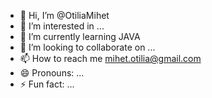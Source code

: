 - 👋 Hi, I’m @OtiliaMihet
- 👀 I’m interested in ...
- 🌱 I’m currently learning JAVA
- 💞️ I’m looking to collaborate on ...
- 📫 How to reach me mihet.otilia@gmail.com
- 😄 Pronouns: ...
- ⚡ Fun fact: ...

<!---
OtiliaMihet/OtiliaMihet is a ✨ special ✨ repository because its `README.md` (this file) appears on your GitHub profile.
You can click the Preview link to take a look at your changes.
--->
